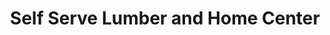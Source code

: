 ---
title: "Self Serve Lumber and Home Center"
url: /pigeon/self-serve-lumber-and-home-center/
shop: Eisenwaren
---